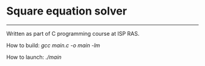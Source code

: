# Square equation solver

---

Written as part of C programming course at ISP RAS.

How to build:
*gcc main.c -o main -lm*

How to launch:
*./main*

